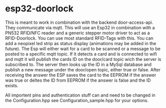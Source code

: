 # esp32-doorlock
This is meant to work in combination with the backend door-access-api. They communicate via mqtt.
This will use an Esp32 in combination with a PN532 RFID/NFC reader and a generic stepper motor driver to act as a RFID-Doorlock. 
You can use most standard RFID-Tags with this. 
You can add a neopixel led strip as status display (animations may be added in the future).
The Esp will either wait for a card to be scanned or a message to be posted to a specific mqtt topic.
If it detects a card and is connected to wifi and mqtt it will publish the cards ID on the door/card topic wich the server is subscribed to.
The server then looks up the ID in a MySql database and publish a new message under the door/open topic, either true or false.
After receiving the answer the ESP saves the card to the EEPROM if the answer was true or deltes the ID from EEPROM if the answer is false and the ID exists.

All importent pins and authentication stuff can and need to be changed in the Configuration.hpp see Configuration_sample.hpp for your options.
